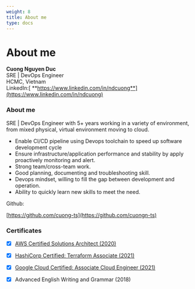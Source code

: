 ```yaml
---
weight: 8
title: About me
type: docs
---
```

# About me

**Cuong Nguyen Duc**  
SRE | DevOps Engineer   
HCMC, Vietnam  
LinkedIn:[ **https://www.linkedin.com/in/ndcuong**](https://www.linkedin.com/in/ndcuong) 

### About me

SRE | DevOps Engineer with 5+ years working in a variety of environment, from mixed physical, virtual environment moving to cloud.

* Enable CI/CD pipeline using Devops toolchain to speed up software development cycle
* Ensure infrastructure/application performance and stability by apply proactively monitoring and alert.
* Strong team/cross-team work.
* Good planning, documenting and troubleshooting skill.
* Devops mindset, willing to fill the gap between development and operation.
* Ability to quickly learn new skills to meet the need. 


Github: 

[https://github.com/cuong-ts](https://github.com/cuongn-ts)


### Certificates


* [x] [AWS Certified Solutions Architect \(2020\)](https://www.youracclaim.com/badges/aa491e3b-e2e1-4feb-a3b8-67bb4ef1014d/linked_in_profile)
* [x] [HashiCorp Certified: Terraform Associate \(2021\)](https://www.credly.com/badges/3e74e097-1bcd-4c8c-85f9-51873a451b12)
* [x] [Google Cloud Certified: Associate Cloud Engineer \(2021\)](https://www.credential.net/953d4a84-f47b-4721-8b9e-3d2c78543b5a) 
* [x] Advanced English Writing and Grammar \(2018\)


### 
